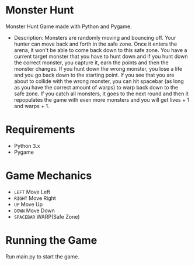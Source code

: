 # Monster Hunt 
Monster Hunt Game made with Python and Pygame. 

- Description: Monsters are randomly moving and bouncing off. Your hunter can move back and forth in the safe zone.
Once it enters the arena, it won't be able to come back down to this safe zone. You have a current target monster that you have to hunt down and if you hunt down the correct monster, you capture it, earn the points and then the monster changes. If you hunt down the wrong monster, you lose a life and you go back down to the starting point.
If you see that you are about to collide with the wrong monster, you can hit spacebar (as long as you have the correct amount of warps) to warp back down to the safe zone. If you catch all monsters, it goes to the next round and then it repopulates the game with even more monsters and you will get lives + 1 and warps + 1.

# Requirements
- Python 3.x
- Pygame

# Game Mechanics
- <code>LEFT</code> Move Left
- <code>RIGHT</code> Move Right
- <code>UP</code> Move Up
- <code>DOWN</code> Move Down
- <code>SPACEBAR</code> WARP(Safe Zone)

# Running the Game
Run main.py to start the game.



